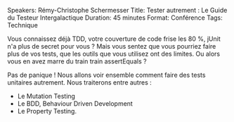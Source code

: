 Speakers: Rémy-Christophe Schermesser
Title: Tester autrement : Le Guide du Testeur Intergalactique
Duration: 45 minutes
Format: Conférence
Tags: Technique

Vous connaissez déjà TDD, votre couverture de code frise les 80 %, jUnit n'a plus de secret pour vous ?
Mais vous sentez que vous pourriez faire plus de vos tests, que les outils que vous utilisez ont des limites.
Ou alors vous en avez marre du train train assertEquals ?

Pas de panique !
Nous allons voir ensemble comment faire des tests unitaires autrement. Nous traiterons entre autres :

- Le Mutation Testing
- Le BDD, Behaviour Driven Development
- Le Property Testing.
